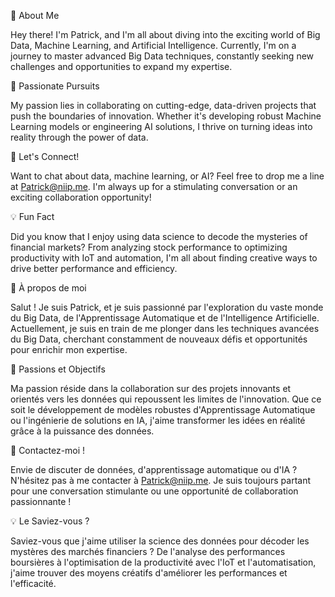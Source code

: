 👋 About Me

Hey there! I'm Patrick, and I'm all about diving into the exciting world of Big Data, Machine Learning, and Artificial Intelligence. Currently, I'm on a journey to master advanced Big Data techniques, constantly seeking new challenges and opportunities to expand my expertise.

🚀 Passionate Pursuits

My passion lies in collaborating on cutting-edge, data-driven projects that push the boundaries of innovation. Whether it's developing robust Machine Learning models or engineering AI solutions, I thrive on turning ideas into reality through the power of data.

🎉 Let's Connect!

Want to chat about data, machine learning, or AI? Feel free to drop me a line at Patrick@niip.me. I'm always up for a stimulating conversation or an exciting collaboration opportunity!

💡 Fun Fact

Did you know that I enjoy using data science to decode the mysteries of financial markets? From analyzing stock performance to optimizing productivity with IoT and automation, I'm all about finding creative ways to drive better performance and efficiency.




👋 À propos de moi

Salut ! Je suis Patrick, et je suis passionné par l'exploration du vaste monde du Big Data, de l'Apprentissage Automatique et de l'Intelligence Artificielle. Actuellement, je suis en train de me plonger dans les techniques avancées du Big Data, cherchant constamment de nouveaux défis et opportunités pour enrichir mon expertise.

🚀 Passions et Objectifs

Ma passion réside dans la collaboration sur des projets innovants et orientés vers les données qui repoussent les limites de l'innovation. Que ce soit le développement de modèles robustes d'Apprentissage Automatique ou l'ingénierie de solutions en IA, j'aime transformer les idées en réalité grâce à la puissance des données.

🎉 Contactez-moi !

Envie de discuter de données, d'apprentissage automatique ou d'IA ? N'hésitez pas à me contacter à Patrick@niip.me. Je suis toujours partant pour une conversation stimulante ou une opportunité de collaboration passionnante !

💡 Le Saviez-vous ?

Saviez-vous que j'aime utiliser la science des données pour décoder les mystères des marchés financiers ? De l'analyse des performances boursières à l'optimisation de la productivité avec l'IoT et l'automatisation, j'aime trouver des moyens créatifs d'améliorer les performances et l'efficacité.
